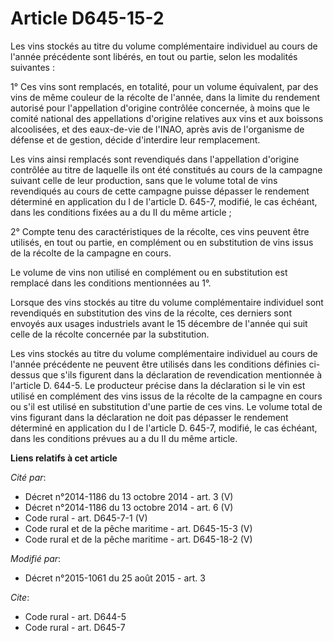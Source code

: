 # Article D645-15-2

Les vins stockés au titre du volume complémentaire individuel au cours de l'année précédente sont libérés, en tout ou partie,
selon les modalités suivantes : 

1° Ces vins sont remplacés, en totalité, pour un volume équivalent, par des vins de même couleur de la récolte de l'année,
dans la limite du rendement autorisé pour l'appellation d'origine contrôlée concernée, à moins que le comité national des
appellations d'origine relatives aux vins et aux boissons alcoolisées, et des eaux-de-vie de l'INAO, après avis de
l'organisme de défense et de gestion, décide d'interdire leur remplacement. 

Les vins ainsi remplacés sont revendiqués dans l'appellation d'origine contrôlée au titre de laquelle ils ont été constitués
au cours de la campagne suivant celle de leur production, sans que le volume total de vins revendiqués au cours de cette
campagne puisse dépasser le rendement déterminé en application du I de l'article D. 645-7, modifié, le cas échéant, dans les
conditions fixées au a du II du même article ; 

2° Compte tenu des caractéristiques de la récolte, ces vins peuvent être utilisés, en tout ou partie, en complément ou en
substitution de vins issus de la récolte de la campagne en cours. 

Le volume de vins non utilisé en complément ou en substitution est remplacé dans les conditions mentionnées au 1°. 

Lorsque des vins stockés au titre du volume complémentaire individuel sont revendiqués en substitution des vins de la
récolte, ces derniers sont envoyés aux usages industriels avant le 15 décembre de l'année qui suit celle de la récolte
concernée par la substitution. 

Les vins stockés au titre du volume complémentaire individuel au cours de l'année précédente ne peuvent être utilisés dans
les conditions définies ci-dessus que s'ils figurent dans la déclaration de revendication mentionnée à l'article D. 644-5. Le
producteur précise dans la déclaration si le vin est utilisé en complément des vins issus de la récolte de la campagne en
cours ou s'il est utilisé en substitution d'une partie de ces vins. Le volume total de vins figurant dans la déclaration ne
doit pas dépasser le rendement déterminé en application du I de l'article D. 645-7, modifié, le cas échéant, dans les
conditions prévues au a du II du même article.

**Liens relatifs à cet article**

_Cité par_:

  - Décret n°2014-1186 du 13 octobre 2014 - art. 3 (V)
  - Décret n°2014-1186 du 13 octobre 2014 - art. 6 (V)
  - Code rural - art. D645-7-1 (V)
  - Code rural et de la pêche maritime - art. D645-15-3 (V)
  - Code rural et de la pêche maritime - art. D645-18-2 (V)

_Modifié par_:

  - Décret n°2015-1061 du 25 août 2015 - art. 3

_Cite_:

  - Code rural - art. D644-5
  - Code rural - art. D645-7
